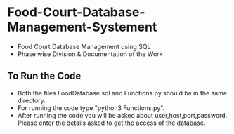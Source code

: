 # Food-Court-Database-Management-Systement
- Food Court Database Management using SQL
- Phase wise Division &amp; Documentation of the Work  
## To Run the Code
  - Both the files FoodDatabase.sql and Functions.py should be in the same directory.
  - For running the code type "python3 Functions.py".
  - After running the code you will be asked about user,host,port,password. Please enter the details asked to get the access of the database.
